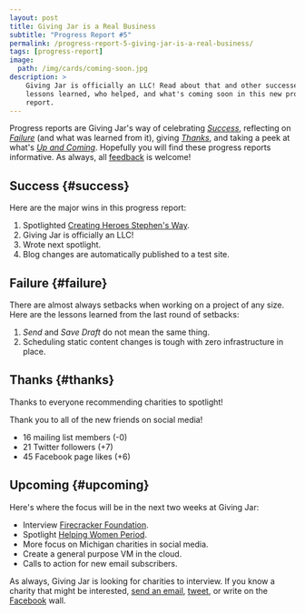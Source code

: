 ```yaml
---
layout: post
title: Giving Jar is a Real Business
subtitle: "Progress Report #5"
permalink: /progress-report-5-giving-jar-is-a-real-business/
tags: [progress-report]
image:
  path: /img/cards/coming-soon.jpg
description: >
    Giving Jar is officially an LLC! Read about that and other successes,
    lessons learned, who helped, and what's coming soon in this new progress
    report.
---
```


Progress reports are Giving Jar's way of celebrating *[Success][1]*, reflecting on *[Failure][2]* (and what was learned from it), giving *[Thanks][3]*, and taking a peek at what's *[Up and Coming][4]*. Hopefully you will find these progress reports informative. As always, all [feedback][5] is welcome!

## Success {#success}

Here are the major wins in this progress report:

1. Spotlighted [Creating Heroes Stephen's Way][8].
2. Giving Jar is officially an LLC!
3. Wrote next spotlight.
4. Blog changes are automatically published to a test site.

## Failure {#failure}

There are almost always setbacks when working on a project of any size. Here are the lessons learned from the last round of setbacks:

1. *Send* and *Save Draft* do not mean the same thing. 
2. Scheduling static content changes is tough with zero infrastructure in place.

## Thanks {#thanks}

Thanks to everyone recommending charities to spotlight!

Thank you to all of the new friends on social media!

* 16 mailing list members (-0)
* 21 Twitter followers (+7)
* 45 Facebook page likes (+6)

## Upcoming {#upcoming}

Here's where the focus will be in the next two weeks at Giving Jar:

* Interview [Firecracker Foundation][9].
* Spotlight [Helping Women Period][10].
* More focus on Michigan charities in social media.
* Create a general purpose VM in the cloud.
* Calls to action for new email subscribers.

As always, Giving Jar is looking for charities to interview. If you know a charity that might be interested, [send an email][5], [tweet][6], or write on the [Facebook][7] wall.



[1]: #success "Success Section"
[2]: #failure "Failure Section"
[3]: #thanks "Thanks Section"
[4]: #upcoming "Upcoming Section"
[5]: mailto:hello@givingjar.org "Email Giving Jar"
[6]: https://twitter.com/givingjar "Giving Jar on Twitter"
[7]: https://www.facebook.com/givingjarorg "Giving Jar on Facebook"
[8]: http://blog.givingjar.org/charity-spotlight-creating-heroes-stephens-way/ "Charity Spotlight: Creating Heroes Stephen's Way"
[9]: http://thefirecrackerfoundation.org/ "Firecracker Foundation Homepage"
[10]: http://www.helpingwomenperiod.org/ "Helping Women Period Homepage"
